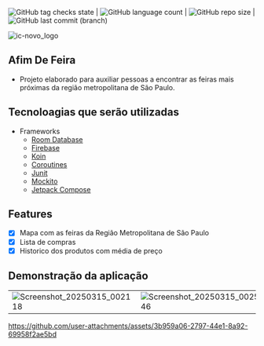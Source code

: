 ![GitHub tag checks state](https://img.shields.io/github/checks-status/clopesbraga/AfimDeFeiraX/master)  | ![GitHub language count](https://img.shields.io/github/languages/count/clopesbraga/AfimDeFeiraX) |  ![GitHub repo size](https://img.shields.io/github/repo-size/clopesbraga/AfimDeFeiraX) |  ![GitHub last commit (branch)](https://img.shields.io/github/last-commit/clopesbraga/AfimDeFeiraX/develop)


![ic-novo_logo](https://github.com/user-attachments/assets/9f155882-cf7a-4c01-8874-7c4c36185bd6)




## Afim De Feira   

- Projeto elaborado para auxiliar pessoas a encontrar as feiras mais próximas da região metropolitana de São Paulo.


## Tecnoloagias que serão utilizadas
<!--ts-->
   * Frameworks
      * [Room Database](https://developer.android.com/codelabs/basic-android-kotlin-training-intro-room-flow?hl=pt-br#0)
      * [Firebase](https://firebase.google.com/?hl=pt&authuser=0)
      * [Koin](https://insert-koin.io/)
      * [Coroutines](https://developer.android.com/kotlin/coroutines?hl=pt-br)
      * [Junit](https://developer.android.com/training/testing/local-tests?hl=pt-br)
      * [Mockito](https://developer.android.com/training/testing/local-tests?hl=pt-br](https://site.mockito.org/))
      * [Jetpack Compose](https://developer.android.com/develop/ui?hl=pt-br)
<!--te-->

## Features

- [x] Mapa com as feiras da Região Metropolitana de São Paulo
- [x] Lista de compras
- [x] Historico dos produtos com média de preço

## Demonstração da aplicação


|  |  | |  |  |
|--- |--- |--- |---|---|
|![Screenshot_20250315_002118](https://github.com/user-attachments/assets/0ef61a5d-c8bb-4d47-a99c-7aea9a1cbe8d)|![Screenshot_20250315_002546](https://github.com/user-attachments/assets/323ca696-7219-4f3d-906c-41dacd69c9e7) |![Screenshot_20250315_003532](https://github.com/user-attachments/assets/64ac0bf7-749f-46b1-89ba-3c7db7ca8199)|![Screenshot_20250310_165003](https://github.com/user-attachments/assets/2ea876c4-9a97-4ca0-aaef-5b296f74c617)|![Screenshot_20250315_001802](https://github.com/user-attachments/assets/81f79da4-db25-47e6-a511-499ac6ff4157)|




  https://github.com/user-attachments/assets/3b959a06-2797-44e1-8a92-69958f2ae5bd










